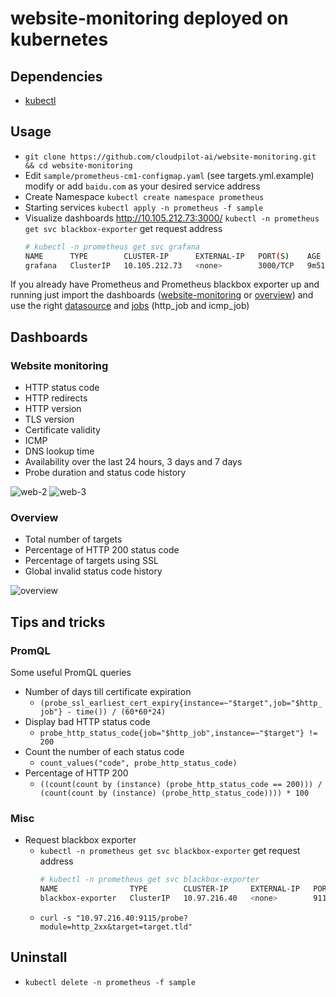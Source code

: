 # website-monitoring deployed on kubernetes

## Dependencies

* [kubectl](https://kubernetes.io/docs/tasks/tools/)

## Usage

* `git clone https://github.com/cloudpilot-ai/website-monitoring.git && cd website-monitoring`
* Edit `sample/prometheus-cm1-configmap.yaml` (see targets.yml.example) modify or add `baidu.com` as your desired service address
* Create Namespace `kubectl create namespace prometheus`
* Starting services `kubectl apply -n prometheus -f sample`
* Visualize dashboards http://10.105.212.73:3000/ `kubectl -n prometheus get svc blackbox-exporter` get request address
    ```bash
    # kubectl -n prometheus get svc grafana
    NAME      TYPE        CLUSTER-IP      EXTERNAL-IP   PORT(S)    AGE
    grafana   ClusterIP   10.105.212.73   <none>        3000/TCP   9m51s
    ```

If you already have Prometheus and Prometheus blackbox exporter up and running just import the dashboards ([website-monitoring](dashboards/website-monitoring.json) or [overview](dashboards/overview.json)) and use the right [datasource](screenshots/import.png) and [jobs](screenshots/import.png) (http_job and icmp_job)

## Dashboards

###  Website monitoring

* HTTP status code
* HTTP redirects
* HTTP version
* TLS version
* Certificate validity
* ICMP
* DNS lookup time
* Availability over the last 24 hours, 3 days and 7 days
* Probe duration and status code history

![web-2](screenshots/website-monitoring_2.png)
![web-3](screenshots/website-monitoring_3.png)

### Overview

* Total number of targets
* Percentage of HTTP 200 status code
* Percentage of targets using SSL
* Global invalid status code history

![overview](screenshots/overview_1.png)

## Tips and tricks

### PromQL

Some useful PromQL queries

* Number of days till certificate expiration
  * `(probe_ssl_earliest_cert_expiry{instance=~"$target",job="$http_job"} - time()) / (60*60*24)`
* Display bad HTTP status code
  * `probe_http_status_code{job="$http_job",instance=~"$target"} != 200`
* Count the number of each status code
  * `count_values("code", probe_http_status_code)`
* Percentage of HTTP 200
  * `((count(count by (instance) (probe_http_status_code == 200))) / (count(count by (instance) (probe_http_status_code)))) * 100`

### Misc

* Request blackbox exporter
  * `kubectl -n prometheus get svc blackbox-exporter` get request address
    ```bash
    # kubectl -n prometheus get svc blackbox-exporter
    NAME                TYPE        CLUSTER-IP     EXTERNAL-IP   PORT(S)    AGE
    blackbox-exporter   ClusterIP   10.97.216.40   <none>        9115/TCP   6m20s
    ```
  * `curl -s "10.97.216.40:9115/probe?module=http_2xx&target=target.tld"`

## Uninstall

* `kubectl delete -n prometheus -f sample`
